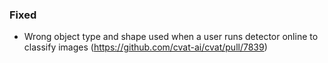 ### Fixed

- Wrong object type and shape used when a user runs detector online to classify images
  (<https://github.com/cvat-ai/cvat/pull/7839>)
